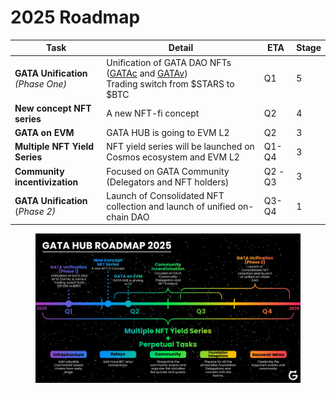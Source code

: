 # 2025 Roadmap

<table><thead><tr><th>Task</th><th>Detail</th><th>ETA</th><th data-type="rating" data-max="5">Stage</th></tr></thead><tbody><tr><td><strong>GATA Unification</strong> <br><em>(Phase One)</em></td><td>Unification of GATA DAO NFTs (<a href="../gata-nft-dao/about-gata-nfts/#colonial-cats-gatac">GATAc</a> and <a href="../gata-nft-dao/about-gata-nfts/#voyager-cats-gatav">GATAv</a>) <br>Trading switch from $STARS to $BTC</td><td>Q1</td><td>5</td></tr><tr><td><strong>New concept NFT series</strong></td><td>A new NFT-fi concept </td><td>Q2</td><td>4</td></tr><tr><td><strong>GATA on EVM</strong></td><td>GATA HUB is going to EVM L2</td><td>Q2</td><td>3</td></tr><tr><td><strong>Multiple NFT Yield Series</strong> </td><td>NFT yield series will be launched on Cosmos ecosystem and EVM L2</td><td>Q1-Q4</td><td>3</td></tr><tr><td><strong>Community incentivization</strong></td><td>Focused on GATA Community (Delegators and NFT holders)</td><td>Q2 -Q3</td><td>3</td></tr><tr><td><strong>GATA Unification</strong> (<em>Phase 2)</em></td><td>Launch of Consolidated NFT collection and launch of unified on-chain DAO</td><td>Q3-Q4</td><td>1</td></tr></tbody></table>

<figure><img src="../../.gitbook/assets/image (1).png" alt=""><figcaption></figcaption></figure>
